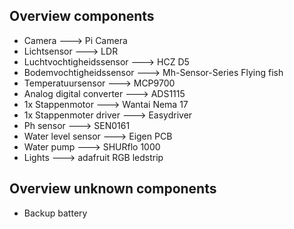 ## Overview components
* Camera                      --->        Pi Camera 
* Lichtsensor                 --->        LDR
* Luchtvochtigheidssensor     --->        HCZ D5
* Bodemvochtigheidssensor     --->        Mh-Sensor-Series Flying fish
* Temperatuursensor           --->        MCP9700
* Analog digital converter    --->        ADS1115
* 1x Stappenmotor             --->        Wantai Nema 17
* 1x Stappenmoter driver      --->        Easydriver
* Ph sensor                   --->        SEN0161 
* Water level sensor          --->        Eigen PCB  
* Water pump                  --->        SHURflo 1000 
* Lights                      --->        adafruit RGB ledstrip

## Overview unknown components 
* Backup battery 

                        
                        
                        

